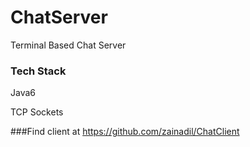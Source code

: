 ChatServer
================
Terminal Based Chat Server
### Tech Stack
Java6

TCP Sockets

###Find client at https://github.com/zainadil/ChatClient
